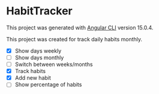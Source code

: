 # HabitTracker

This project was generated with [Angular CLI](https://github.com/angular/angular-cli) version 15.0.4.

This project was created for track daily habits monthly. 

- [x] Show days weekly
- [ ] Show days monthly
- [ ] Switch between weeks/months
- [x] Track habits
- [x] Add new habit
- [ ] Show percentage of habits
